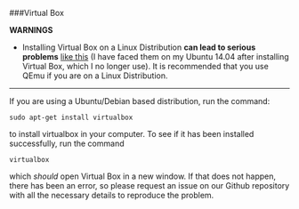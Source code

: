 ###Virtual Box

**WARNINGS**

 - Installing Virtual Box on a Linux Distribution **can lead to serious problems** [like this](http://askubuntu.com/questions/17381/unity-doesnt-load-no-launcher-no-dash-appears) (I have faced them on my Ubuntu 14.04 after installing Virtual Box, which I no longer use). It is recommended that you use QEmu if you are on a Linux Distribution.
 
---

If you are using a Ubuntu/Debian based distribution, run the command:

    sudo apt-get install virtualbox
    
to install virtualbox in your computer. To see if it has been installed successfully, run the command

    virtualbox
    
which _should_ open Virtual Box in a new window. If that does not happen, there has been an error, so please request an issue on our Github repository with all the necessary details to reproduce the problem. 